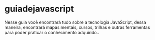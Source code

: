 # guiadejavascript
Nesse guia você encontrará tudo sobre a tecnologia JavaScript, dessa maneira, encontrará mapas mentais, cursos, trilhas e outras ferramentas para poder praticar o conhecimento adquirido..
